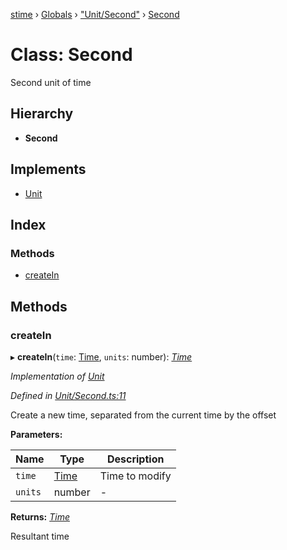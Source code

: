 [stime](../README.md) › [Globals](../globals.md) › ["Unit/Second"](../modules/_unit_second_.md) › [Second](_unit_second_.second.md)

# Class: Second

Second unit of time

## Hierarchy

* **Second**

## Implements

* [Unit](../interfaces/_unit_.unit.md)

## Index

### Methods

* [createIn](_unit_second_.second.md#createin)

## Methods

###  createIn

▸ **createIn**(`time`: [Time](_time_.time.md), `units`: number): *[Time](_time_.time.md)*

*Implementation of [Unit](../interfaces/_unit_.unit.md)*

*Defined in [Unit/Second.ts:11](https://github.com/TerenceJefferies/STime/blob/e560a22/src/Unit/Second.ts#L11)*

Create a new time, separated from the current time by the offset

**Parameters:**

Name | Type | Description |
------ | ------ | ------ |
`time` | [Time](_time_.time.md) | Time to modify |
`units` | number | - |

**Returns:** *[Time](_time_.time.md)*

Resultant time
